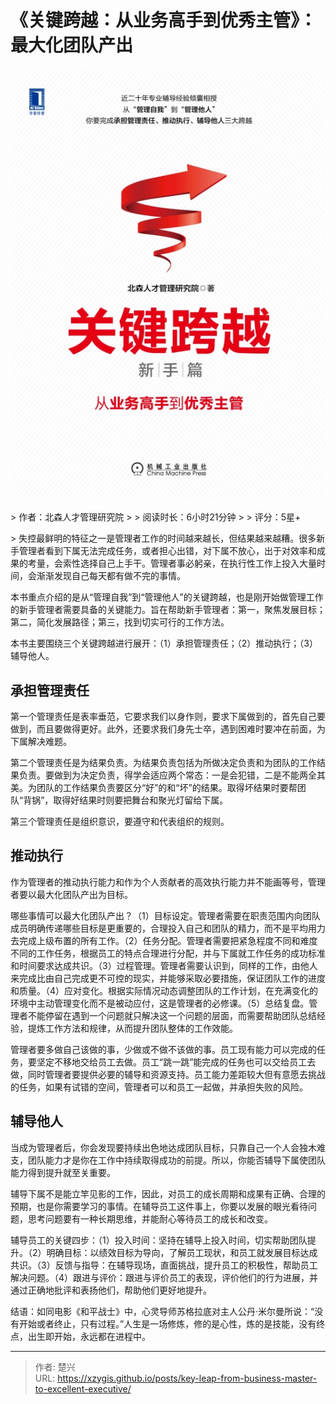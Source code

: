 # 《关键跨越：从业务高手到优秀主管》：最大化团队产出


![key-leap](images/key-leap.jpg)

&gt; 作者：北森人才管理研究院
&gt; 
&gt; 阅读时长：6小时21分钟
&gt; 
&gt; 评分：5星&#43;

&gt; 失控最鲜明的特征之一是管理者工作的时间越来越长，但结果越来越糟。很多新手管理者看到下属无法完成任务，或者担心出错，对下属不放心，出于对效率和成果的考量，会索性选择自己上手干。管理者事必躬亲，在执行性工作上投入大量时间，会渐渐发现自己每天都有做不完的事情。

本书重点介绍的是从“管理自我”到“管理他人”的关键跨越，也是刚开始做管理工作的新手管理者需要具备的关键能力。旨在帮助新手管理者：第一，聚焦发展目标；第二，简化发展路径；第三，找到切实可行的工作方法。

本书主要围绕三个关键跨越进行展开：（1）承担管理责任；（2）推动执行；（3）辅导他人。

## 承担管理责任
第一个管理责任是表率垂范，它要求我们以身作则，要求下属做到的，首先自己要做到，而且要做得更好。此外，还要求我们身先士卒，遇到困难时要冲在前面，为下属解决难题。

第二个管理责任是为结果负责。为结果负责包括为所做决定负责和为团队的工作结果负责。要做到为决定负责，得学会适应两个常态：一是会犯错，二是不能两全其美。为团队的工作结果负责要区分“好”的和“坏”的结果。取得坏结果时要帮团队“背锅”，取得好结果时则要把舞台和聚光灯留给下属。

第三个管理责任是组织意识，要遵守和代表组织的规则。

## 推动执行
作为管理者的推动执行能力和作为个人贡献者的高效执行能力并不能画等号，管理者要以最大化团队产出为目标。

哪些事情可以最大化团队产出？（1）目标设定。管理者需要在职责范围内向团队成员明确传递哪些目标是更重要的，合理投入自己和团队的精力，而不是平均用力去完成上级布置的所有工作。（2）任务分配。管理者需要把紧急程度不同和难度不同的工作任务，根据员工的特点合理进行分配，并与下属就工作任务的成功标准和时间要求达成共识。（3）过程管理。管理者需要认识到，同样的工作，由他人来完成比由自己完成更不可控的现实，并能够采取必要措施，保证团队工作的进度和质量。（4）应对变化。根据实际情况动态调整团队的工作计划，在充满变化的环境中主动管理变化而不是被动应付，这是管理者的必修课。（5）总结复盘。管理者不能停留在遇到一个问题就只解决这一个问题的层面，而需要帮助团队总结经验，提炼工作方法和规律，从而提升团队整体的工作效能。

管理者要多做自己该做的事，少做或不做不该做的事。员工现有能力可以完成的任务，要坚定不移地交给员工去做。员工“跳一跳”能完成的任务也可以交给员工去做，同时管理者要提供必要的辅导和资源支持。员工能力差距较大但有意愿去挑战的任务，如果有试错的空间，管理者可以和员工一起做，并承担失败的风险。

## 辅导他人
当成为管理者后，你会发现要持续出色地达成团队目标，只靠自己一个人会独木难支，团队能力才是你在工作中持续取得成功的前提。所以，你能否辅导下属使团队能力得到提升就至关重要。

辅导下属不是能立竿见影的工作，因此，对员工的成长周期和成果有正确、合理的预期，也是你需要学习的事情。在辅导员工这件事上，你要以发展的眼光看待问题，思考问题要有一种长期思维，并能耐心等待员工的成长和改变。

辅导员工的关键四步：（1）投入时间：坚持在辅导上投入时间，切实帮助团队提升。（2）明确目标：以绩效目标为导向，了解员工现状，和员工就发展目标达成共识。（3）反馈与指导：在辅导现场，直面挑战，提升员工的积极性，帮助员工解决问题。（4）跟进与评价：跟进与评价员工的表现，评价他们的行为进展，并通过正确地批评和表扬他们，帮助他们更好地提升。

结语：如同电影《和平战士》中，心灵导师苏格拉底对主人公丹·米尔曼所说：“没有开始或者终止，只有过程。”人生是一场修炼，修的是心性，炼的是技能，没有终点，出生即开始，永远都在进程中。

---

> 作者: 楚兴  
> URL: https://xzygis.github.io/posts/key-leap-from-business-master-to-excellent-executive/  

